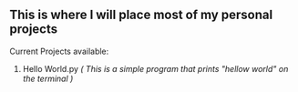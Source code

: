 ## This is where I will place most of my personal projects

Current Projects available:
1. Hello World.py  _( This is a simple program that prints "hellow world" on the terminal )_
